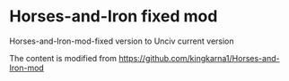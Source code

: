 # Horses-and-Iron fixed mod
 Horses-and-Iron-mod-fixed version to Unciv current version
 
 The content is modified from https://github.com/kingkarna1/Horses-and-Iron-mod
